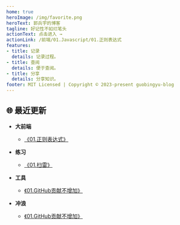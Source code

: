 ```yaml
---
home: true
heroImage: /img/favorite.png
heroText: 郭兵宇的博客
tagline: 好记性不如烂笔头
actionText: 点击进入 →
actionLink: /前端/01.Javascript/01.正则表达式
features:
- title: 记录
  details: 记录过程。
- title: 查阅
  details: 便于查阅。
- title: 分享
  details: 分享知识。
footer: MIT Licensed | Copyright © 2023-present guobingyu-blog
---
```


## 🌐 最近更新

- **大前端**
  - [《01.正则表达式》](http://www.almx.top/blog/PAGE/2019-10-14-js-reg)

- **练习**
  - [《01.扫雷》](http://www.almx.top/blog/PAGE/2019-10-23-sweep)

- **工具**
  - [《01.GitHub贡献不增加》](http://www.almx.top/blog/PAGE/2019-10-23-git-contribution)

- **冲浪**
  - [《01.GitHub贡献不增加》](http://www.almx.top/blog/PAGE/2019-10-23-git-contribution)